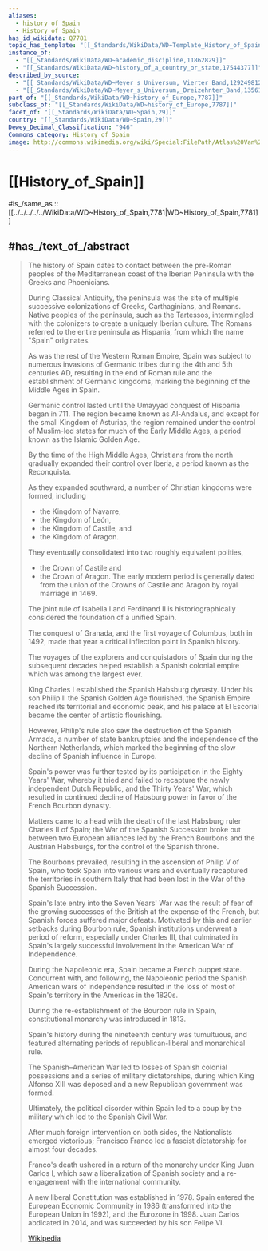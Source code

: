 ```yaml
---
aliases:
  - history of Spain 
  - History_of_Spain 
has_id_wikidata: Q7781
topic_has_template: "[[_Standards/WikiData/WD~Template_History_of_Spain,10522852]]"
instance_of:
  - "[[_Standards/WikiData/WD~academic_discipline,11862829]]"
  - "[[_Standards/WikiData/WD~history_of_a_country_or_state,17544377]]"
described_by_source:
  - "[[_Standards/WikiData/WD~Meyer_s_Universum,_Vierter_Band,129249812]]"
  - "[[_Standards/WikiData/WD~Meyer_s_Universum,_Dreizehnter_Band,135617903]]"
part_of: "[[_Standards/WikiData/WD~history_of_Europe,7787]]"
subclass_of: "[[_Standards/WikiData/WD~history_of_Europe,7787]]"
facet_of: "[[_Standards/WikiData/WD~Spain,29]]"
country: "[[_Standards/WikiData/WD~Spain,29]]"
Dewey_Decimal_Classification: "946"
Commons_category: History of Spain
image: http://commons.wikimedia.org/wiki/Special:FilePath/Atlas%20Van%20der%20Hagen-KW1049B12%20002-HISPANIAE%20ET%20PORTUGALIAE%20REGNA.jpeg
---
```


# [[History_of_Spain]] 

#is_/same_as :: [[../../../../../WikiData/WD~History_of_Spain,7781|WD~History_of_Spain,7781]]  

## #has_/text_of_/abstract 

> The history of Spain dates to contact between the 
> pre-Roman peoples of the Mediterranean coast of the Iberian Peninsula 
> with the Greeks and Phoenicians. 
> 
> During Classical Antiquity, the peninsula was the site of multiple successive 
> colonizations of Greeks, Carthaginians, and Romans. 
> Native peoples of the peninsula, such as the Tartessos, 
> intermingled with the colonizers to create a uniquely Iberian culture. 
> The Romans referred to the entire peninsula as Hispania, from which the name "Spain" originates. 
> 
> As was the rest of the Western Roman Empire, 
> Spain was subject to numerous invasions of Germanic tribes during the 4th and 5th centuries AD, 
> resulting in the end of Roman rule and the establishment of Germanic kingdoms, 
> marking the beginning of the Middle Ages in Spain.
>
> Germanic control lasted until the Umayyad conquest of Hispania began in 711. 
> The region became known as Al-Andalus, and except for the small Kingdom of Asturias, 
> the region remained under the control of Muslim-led states for much of the Early Middle Ages, 
> a period known as the Islamic Golden Age. 
> 
> By the time of the High Middle Ages, 
> Christians from the north gradually expanded their control over Iberia, 
> a period known as the Reconquista. 
> 
> As they expanded southward, a number of Christian kingdoms were formed, including 
> - the Kingdom of Navarre, 
> - the Kingdom of León, 
> - the Kingdom of Castile, and 
> - the Kingdom of Aragon. 
> 
> They eventually consolidated into two roughly equivalent polities, 
> - the Crown of Castile and 
> - the Crown of Aragon. 
> The early modern period is generally dated from the union of the Crowns of Castile and Aragon 
> by royal marriage in 1469.
>
> The joint rule of Isabella I and Ferdinand II 
> is historiographically considered the foundation of a unified Spain. 
> 
> The conquest of Granada, and the first voyage of Columbus, both in 1492, 
> made that year a critical inflection point in Spanish history. 
> 
> The voyages of the explorers and conquistadors of Spain during the subsequent decades 
> helped establish a Spanish colonial empire which was among the largest ever. 
> 
> King Charles I established the Spanish Habsburg dynasty. 
> Under his son Philip II the Spanish Golden Age flourished, 
> the Spanish Empire reached its territorial and economic peak, 
> and his palace at El Escorial became the center of artistic flourishing. 
> 
> However, Philip's rule also saw the destruction of the Spanish Armada, 
> a number of state bankruptcies and the independence of the Northern Netherlands, 
> which marked the beginning of the slow decline of Spanish influence in Europe. 
> 
> Spain's power was further tested by its participation in the Eighty Years' War, 
> whereby it tried and failed to recapture the newly independent Dutch Republic, 
> and the Thirty Years' War, which resulted in continued decline of Habsburg power 
> in favor of the French Bourbon dynasty. 
> 
> Matters came to a head with the death of the last Habsburg ruler Charles II of Spain; 
> the War of the Spanish Succession broke out between two European alliances 
> led by the French Bourbons and the Austrian Habsburgs, for the control of the Spanish throne. 
> 
> The Bourbons prevailed, resulting in the ascension of Philip V of Spain, 
> who took Spain into various wars and eventually recaptured the territories in southern Italy 
> that had been lost in the War of the Spanish Succession. 
> 
> Spain's late entry into the Seven Years' War 
> was the result of fear of the growing successes of the British at the expense of the French, 
> but Spanish forces suffered major defeats. 
> Motivated by this and earlier setbacks during Bourbon rule, 
> Spanish institutions underwent a period of reform, especially under Charles III, 
> that culminated in Spain's largely successful involvement in the American War of Independence. 
>
> During the Napoleonic era, Spain became a French puppet state. 
> Concurrent with, and following, the Napoleonic period 
> the Spanish American wars of independence 
> resulted in the loss of most of Spain's territory in the Americas in the 1820s. 
> 
> During the re-establishment of the Bourbon rule in Spain, 
> constitutional monarchy was introduced in 1813. 
> 
> Spain's history during the nineteenth century was tumultuous, 
> and featured alternating periods of republican-liberal and monarchical rule. 
> 
> The Spanish–American War led to losses of Spanish colonial possessions 
> and a series of military dictatorships, during which King Alfonso XIII was deposed 
> and a new Republican government was formed. 
> 
> Ultimately, the political disorder within Spain led to a coup by the military 
> which led to the Spanish Civil War. 
> 
> After much foreign intervention on both sides, the Nationalists emerged victorious; 
> Francisco Franco led a fascist dictatorship for almost four decades. 
> 
> Franco's death ushered in a return of the monarchy under King Juan Carlos I, 
> which saw a liberalization of Spanish society 
> and a re-engagement with the international community. 
> 
> A new liberal Constitution was established in 1978. 
> Spain entered the European Economic Community in 1986 
> (transformed into the European Union in 1992), and the Eurozone in 1998. 
> Juan Carlos abdicated in 2014, and was succeeded by his son Felipe VI.
>
> [Wikipedia](https://en.wikipedia.org/wiki/History%20of%20Spain) 

